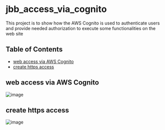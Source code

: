 # jbb_access_via_cognito
This project is to show how the AWS Cognito is used to authenticate users and provide needed authorization to execute some functionalities on the web site

## Table of Contents
- [web access via AWS Cognito](#web-access-via-AWS-Cognito)
- [create https access](#create-https-access)

## web access via AWS Cognito
![image](https://user-images.githubusercontent.com/32722949/112889453-a2c7bc80-90a3-11eb-8fc0-a8bdcf8882ad.png)

## create https access
![image](https://user-images.githubusercontent.com/32722949/112892569-7ada5800-90a7-11eb-98c7-83280db96a5b.png)

